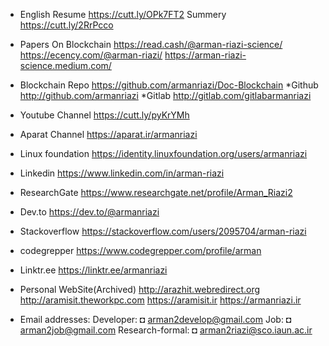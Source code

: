 

* English Resume
https://cutt.ly/OPk7FT2
Summery
https://cutt.ly/2RrPcco

* Papers On Blockchain
https://read.cash/@arman-riazi-science/
https://ecency.com/@arman-riazi/
https://arman-riazi-science.medium.com/

* Blockchain Repo
https://github.com/armanriazi/Doc-Blockchain
*Github
http://github.com/armanriazi
*Gitlab
http://gitlab.com/gitlabarmanriazi

* Youtube Channel
https://cutt.ly/pyKrYMh
* Aparat Channel
https://aparat.ir/armanriazi

* Linux foundation
https://identity.linuxfoundation.org/users/armanriazi

* Linkedin
https://www.linkedin.com/in/arman-riazi
* ResearchGate
https://www.researchgate.net/profile/Arman_Riazi2
* Dev.to
https://dev.to/@armanriazi
* Stackoverflow
https://stackoverflow.com/users/2095704/arman-riazi
* codegrepper
https://www.codegrepper.com/profile/arman

* Linktr.ee
https://linktr.ee/armanriazi

* Personal WebSite(Archived)
http://arazhit.webredirect.org
http://aramisit.theworkpc.com
https://aramisit.ir
https://armanriazi.ir

* Email addresses:
Developer:
◘ arman2develop@gmail.com
Job:
◘ arman2job@gmail.com
Research-formal:
◘ arman2riazi@sco.iaun.ac.ir
